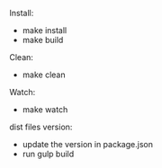 
Install:
- make install
- make build

Clean:
- make clean

Watch:
- make watch


dist files version:
- update the version in package.json
- run gulp build